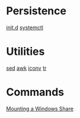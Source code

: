 <!-- TITLE: Linux -->
<!-- SUBTITLE: A quick summary of Linux -->

# Persistence
[init.d](/linux-initd)
[systemctl](/linux-systemctl)

# Utilities
[sed](/sed)
[awk](/awk)
[iconv](/iconv)
[tr](/tr)

# Commands
[Mounting a Windows Share](/mntwinshare)
